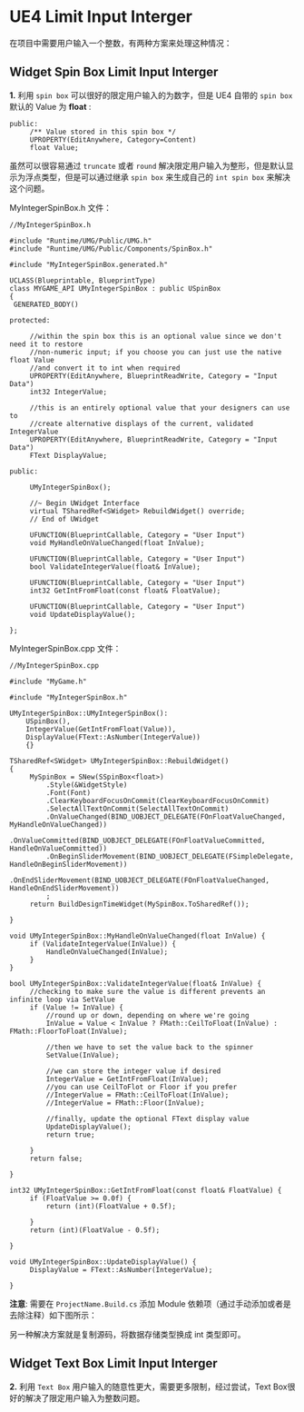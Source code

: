 # UE4 Limit Input Interger

在项目中需要用户输入一个整数，有两种方案来处理这种情况： 
## Widget Spin Box Limit Input Interger 
**1.** 利用 `spin box` 可以很好的限定用户输入的为数字，但是 UE4 自带的 `spin box` 默认的 Value 为 **float** :  

 	public:
 	     /** Value stored in this spin box */
 	     UPROPERTY(EditAnywhere, Category=Content)
 	     float Value;

虽然可以很容易通过 `truncate` 或者 `round` 解决限定用户输入为整形，但是默认显示为浮点类型，但是可以通过继承 `spin box` 来生成自己的 `int spin box` 来解决这个问题。  

MyIntegerSpinBox.h 文件：
		
	//MyIntegerSpinBox.h
     
 	#include "Runtime/UMG/Public/UMG.h"
 	#include "Runtime/UMG/Public/Components/SpinBox.h"
     
 	#include "MyIntegerSpinBox.generated.h"
     
 	UCLASS(Blueprintable, BlueprintType)
 	class MYGAME_API UMyIntegerSpinBox : public USpinBox
	{
     GENERATED_BODY()
 
 	protected:
 
	     //within the spin box this is an optional value since we don't need it to restore
	     //non-numeric input; if you choose you can just use the native float Value
	     //and convert it to int when required
	     UPROPERTY(EditAnywhere, BlueprintReadWrite, Category = "Input Data")
	     int32 IntegerValue;
	 
	     //this is an entirely optional value that your designers can use to
	     //create alternative displays of the current, validated IntegerValue
	     UPROPERTY(EditAnywhere, BlueprintReadWrite, Category = "Input Data")
	     FText DisplayValue;
 
 	public:
 
	     UMyIntegerSpinBox();
	 
	     //~ Begin UWidget Interface
	     virtual TSharedRef<SWidget> RebuildWidget() override;
	     // End of UWidget
	 
	     UFUNCTION(BlueprintCallable, Category = "User Input")
	     void MyHandleOnValueChanged(float InValue);
	 
	     UFUNCTION(BlueprintCallable, Category = "User Input")
	     bool ValidateIntegerValue(float& InValue);
	 
	     UFUNCTION(BlueprintCallable, Category = "User Input")
	     int32 GetIntFromFloat(const float& FloatValue);
	 
	     UFUNCTION(BlueprintCallable, Category = "User Input")
	     void UpdateDisplayValue();
 
 	};

MyIntegerSpinBox.cpp 文件：
     
 	//MyIntegerSpinBox.cpp
 
 	#include "MyGame.h"
 
 	#include "MyIntegerSpinBox.h"
     
 	UMyIntegerSpinBox::UMyIntegerSpinBox():
		USpinBox(),
		IntegerValue(GetIntFromFloat(Value)),
	    DisplayValue(FText::AsNumber(IntegerValue))
	 	{}
 
 	TSharedRef<SWidget> UMyIntegerSpinBox::RebuildWidget()
 	{
	     MySpinBox = SNew(SSpinBox<float>)
	         .Style(&WidgetStyle)
	         .Font(Font)
	         .ClearKeyboardFocusOnCommit(ClearKeyboardFocusOnCommit)
	         .SelectAllTextOnCommit(SelectAllTextOnCommit)
	         .OnValueChanged(BIND_UOBJECT_DELEGATE(FOnFloatValueChanged, MyHandleOnValueChanged))
	         .OnValueCommitted(BIND_UOBJECT_DELEGATE(FOnFloatValueCommitted, HandleOnValueCommitted))
	         .OnBeginSliderMovement(BIND_UOBJECT_DELEGATE(FSimpleDelegate, HandleOnBeginSliderMovement))
	         .OnEndSliderMovement(BIND_UOBJECT_DELEGATE(FOnFloatValueChanged, HandleOnEndSliderMovement))
	         ;
	     return BuildDesignTimeWidget(MySpinBox.ToSharedRef());
 
 	}
 
 	void UMyIntegerSpinBox::MyHandleOnValueChanged(float InValue) {
	     if (ValidateIntegerValue(InValue)) {
	         HandleOnValueChanged(InValue);
	     }
	}
 
	bool UMyIntegerSpinBox::ValidateIntegerValue(float& InValue) {
	     //checking to make sure the value is different prevents an infinite loop via SetValue
	     if (Value != InValue) {
	         //round up or down, depending on where we're going
	         InValue = Value < InValue ? FMath::CeilToFloat(InValue) : FMath::FloorToFloat(InValue);
	 
	         //then we have to set the value back to the spinner
	         SetValue(InValue);
	 
	         //we can store the integer value if desired
	         IntegerValue = GetIntFromFloat(InValue);
	         //you can use CeilToFlot or Floor if you prefer
	         //IntegerValue = FMath::CeilToFloat(InValue);
	         //IntegerValue = FMath::Floor(InValue);
	 
	         //finally, update the optional FText display value
	         UpdateDisplayValue();
	         return true;
	 
	     }
	     return false;
	 
	}
 
	int32 UMyIntegerSpinBox::GetIntFromFloat(const float& FloatValue) {
	     if (FloatValue >= 0.0f) {
	         return (int)(FloatValue + 0.5f);
	 
	     }
	     return (int)(FloatValue - 0.5f);
	 
	}
	 
	void UMyIntegerSpinBox::UpdateDisplayValue() {
	     DisplayValue = FText::AsNumber(IntegerValue);
	 
	}

**注意**: 需要在 `ProjectName.Build.cs` 添加 Module 依赖项（通过手动添加或者是去除注释）如下图所示：


另一种解决方案就是复制源码，将数据存储类型换成 int 类型即可。
## Widget Text Box Limit Input Interger 
**2.** 利用 `Text Box` 用户输入的随意性更大，需要更多限制，经过尝试，Text Box很好的解决了限定用户输入为整数问题。